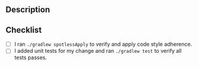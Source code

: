 ## Description
<!--- Describe your change in detail and explain why is it required and what does it solve? -->
<!--- If it fixes an open issue, please link to the issue here. -->

## Checklist
<!--- Put an `x` in the boxes that apply -->
- [ ] I ran `./gradlew spotlessApply` to verify and apply code style adherence.
- [ ] I added unit tests for my change and ran `./gradlew test` to verify all tests passes.
